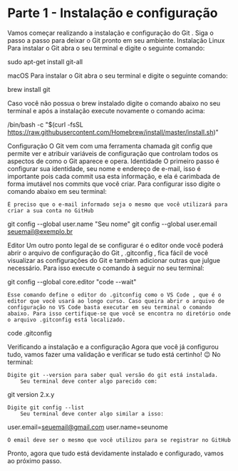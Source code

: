 # Parte 1 - Instalação e configuração
Vamos começar realizando a instalação e configuração do Git . Siga o passo a passo para deixar o Git pronto em seu ambiente.
Instalação
Linux
Para instalar o Git abra o seu terminal e digite o seguinte comando:

sudo apt-get install git-all

macOS
Para instalar o Git abra o seu terminal e digite o seguinte comando:

brew install git

Caso você não possua o brew instalado digite o comando abaixo no seu terminal e após a instalação execute novamente o comando acima:

/bin/bash -c "$(curl -fsSL https://raw.githubusercontent.com/Homebrew/install/master/install.sh)"

Configuração
O Git vem com uma ferramenta chamada git config que permite ver e atribuir variáveis de configuração que controlam todos os aspectos de como o Git aparece e opera.
Identidade
O primeiro passo é configurar sua identidade, seu nome e endereço de e-mail, isso é importante pois cada commit usa esta informação, e ela é carimbada de forma imutável nos commits que você criar. Para configurar isso digite o comando abaixo em seu terminal:

    É preciso que o e-mail informado seja o mesmo que você utilizará para criar a sua conta no GitHub

git config --global user.name "Seu nome"
git config --global user.email seuemail@exemplo.br

Editor
Um outro ponto legal de se configurar é o editor onde você poderá abrir o arquivo de configuração do Git , .gitconfig , fica fácil de você visualizar as configurações do Git e também adicionar outras que julgue necessário. Para isso execute o comando à seguir no seu terminal:

git config --global core.editor "code --wait"

    Esse comando define o editor do .gitconfig como o VS Code , que é o editor que você usará ao longo curso. Caso queira abrir o arquivo de configuração no VS Code basta executar em seu terminal o comando abaixo. Para isso certifique-se que você se encontra no diretório onde o arquivo .gitconfig está localizado.

code .gitconfig

Verificando a instalação e a configuração
Agora que você já configurou tudo, vamos fazer uma validação e verificar se tudo está certinho! 😉
No terminal:

    Digite git --version para saber qual versão do git está instalada.
        Seu terminal deve conter algo parecido com:

git version 2.x.y

    Digite git config --list
        Seu terminal deve conter algo similar a isso:

user.email=seuemail@gmail.com
user.name=seunome

    O email deve ser o mesmo que você utilizou para se registrar no GitHub

Pronto, agora que tudo está devidamente instalado e configurado, vamos ao próximo passo. 